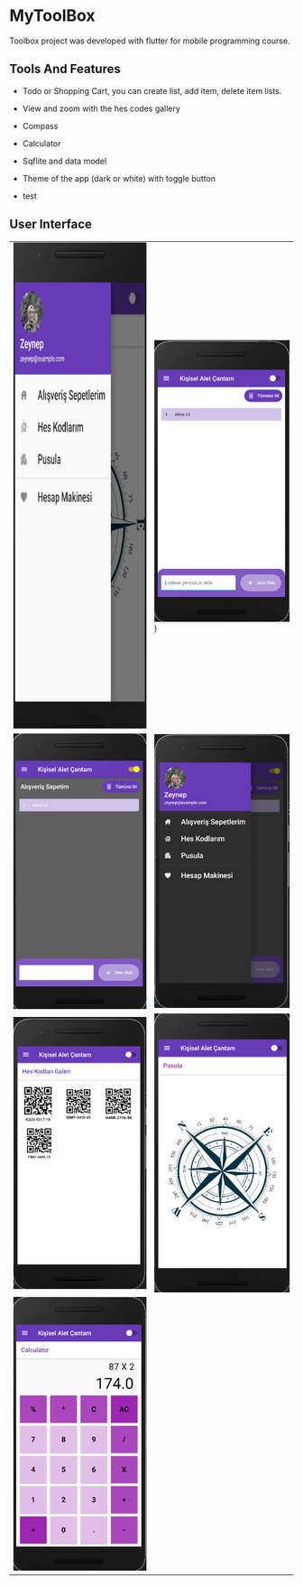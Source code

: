 # MyToolBox

Toolbox project was developed with flutter for mobile programming course.

## Tools And Features
- Todo or Shopping Cart, you can create list, add item, delete item lists.
- View and zoom with the hes codes gallery
- Compass
- Calculator
- Sqflite and data model
- Theme of the app (dark or white) with toggle button

- test

## User Interface
|  |  |
| ------ | ------ |
|<img src="/assets/animation.gif" width="386" height="861">|![Toolbox](/assets/sc1.png))|
|![Add_place](/assets/s6.png)|![Screenshot_2](/assets/sc2.png)|
|![Screenshot_3](/assets/s3.png)|![Screenshot_4](/assets/s4.png)|
|![Screenshot_5](/assets/s5.png)|




